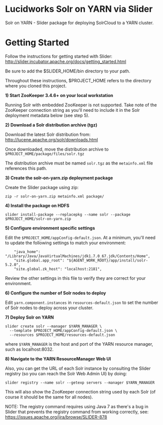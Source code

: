 Lucidworks Solr on YARN via Slider
========

Solr on YARN - Slider package for deploying SolrCloud to a YARN cluster.

Getting Started
========

Follow the instructions for getting started with Slider:
http://slider.incubator.apache.org/docs/getting_started.html

Be sure to add the $SLIDER_HOME/bin directory to your path.

Throughout these instructions, $PROJECT_HOME refers to the directory where you cloned this project.

**1) Start ZooKeeper 3.4.6+ on your local workstation**

Running Solr with embedded ZooKeeper is not supported. Take note of the ZooKeeper connection string as you'll need to include it in the Solr deployment metadata below (see step 5).

**2) Download a Solr distribution archive (tgz)**

Download the latest Solr distribution from: http://lucene.apache.org/solr/downloads.html

Once downloaded, move the distribution archive to `$PROJECT_HOME/package/files/solr.tgz`

The distribution archive must be named `solr.tgz` as the `metainfo.xml` file references this path.

**3) Create the solr-on-yarn.zip deployment package**

Create the Slider package using zip:

```
zip -r solr-on-yarn.zip metainfo.xml package/
```

**4) Install the package on HDFS**

```
slider install-package --replacepkg --name solr --package $PROJECT_HOME/solr-on-yarn.zip
```

**5) Configure environment specific settings**

Edit the `$PROJECT_HOME/appConfig-default.json`. At a minimum, you'll need to update the following settings to match your environment:

```
    "java_home": "/Library/Java/JavaVirtualMachines/jdk1.7.0_67.jdk/Contents/Home",
    "site.global.app_root": "${AGENT_WORK_ROOT}/app/install/solr-5.2.0",
    "site.global.zk_host": "localhost:2181",
```

Review the other settings in this file to verify they are correct for your environment.

**6) Configure the number of Solr nodes to deploy**

Edit `yarn.component.instances` in `resources-default.json` to set the number of Solr nodes to deploy across your cluster.

**7) Deploy Solr on YARN**

```
slider create solr --manager $YARN_MANAGER \
  --template $PROJECT_HOME/appConfig-default.json \
  --resources $PROJECT_HOME/resources-default.json
```

where `$YARN_MANAGER` is the host and port of the YARN resource manager, such as localhost:8032.

**8) Navigate to the YARN ResourceManager Web UI**

Also, you can get the URL of each Solr instance by consulting the Slider registry (so you can reach the Solr Web Admin UI) by doing:

```
slider registry --name solr --getexp servers --manager $YARN_MANAGER
```

This will also show the ZooKeeper connection string used by each Solr (of course it should be the same for all nodes).

NOTE: The registry command requires using Java 7 as there's a bug in Slider that prevents the registry command from working correctly,
see: https://issues.apache.org/jira/browse/SLIDER-878
